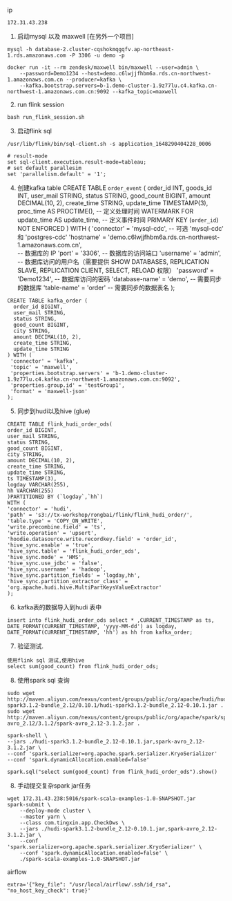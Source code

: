 ip
```
172.31.43.238
```
1. 启动mysql 以及 maxwell [在另外一个项目]
```
mysql -h database-2.cluster-cqshokmqgqfv.ap-northeast-1.rds.amazonaws.com -P 3306 -u demo -p

docker run -it --rm zendesk/maxwell bin/maxwell --user=admin \
    --password=Demo1234 --host=demo.c6lwjjfhbm6a.rds.cn-northwest-1.amazonaws.com.cn --producer=kafka \
    --kafka.bootstrap.servers=b-1.demo-cluster-1.9z77lu.c4.kafka.cn-northwest-1.amazonaws.com.cn:9092 --kafka_topic=maxwell
```

2. run flink session
```
bash run_flink_session.sh
```

3. 启动flink sql
```
/usr/lib/flink/bin/sql-client.sh -s application_1648290404228_0006

# result-mode
set sql-client.execution.result-mode=tableau;
# set default parallesim
set 'parallelism.default' = '1';
```

4. 创建kafka table
CREATE TABLE `order_event` (
    order_id INT,
    goods_id INT,
    user_mail STRING,
    status STRING, 
    good_count BIGINT,
    amount DECIMAL(10, 2),
    create_time STRING,
    update_time TIMESTAMP(3),
    proc_time AS PROCTIME(),                  -- 定义处理时间
    WATERMARK FOR update_time AS update_time, -- 定义事件时间
    PRIMARY KEY (`order_id`) NOT ENFORCED
) WITH (
    'connector' = 'mysql-cdc',      -- 可选 'mysql-cdc' 和 'postgres-cdc'
    'hostname' = 'demo.c6lwjjfhbm6a.rds.cn-northwest-1.amazonaws.com.cn',  
                                  -- 数据库的 IP
    'port' = '3306',              -- 数据库的访问端口
    'username' = 'admin',         -- 数据库访问的用户名（需要提供 SHOW DATABASES, REPLICATION SLAVE, REPLICATION CLIENT, SELECT, RELOAD 权限）
    'password' = 'Demo1234',      -- 数据库访问的密码
    'database-name' = 'demo',     -- 需要同步的数据库
    'table-name' = 'order'        -- 需要同步的数据表名
);



```
CREATE TABLE kafka_order (
  order_id BIGINT,
  user_mail STRING,
  status STRING, 
  good_count BIGINT,
  city STRING,
  amount DECIMAL(10, 2),
  create_time STRING,
  update_time STRING
) WITH (
 'connector' = 'kafka',
 'topic' = 'maxwell',
 'properties.bootstrap.servers' = 'b-1.demo-cluster-1.9z77lu.c4.kafka.cn-northwest-1.amazonaws.com.cn:9092',
 'properties.group.id' = 'testGroup1',
 'format' = 'maxwell-json'
);
```
5. 同步到hudi以及hive (glue)
```
CREATE TABLE flink_hudi_order_ods(
order_id BIGINT,
user_mail STRING,
status STRING, 
good_count BIGINT,
city STRING,
amount DECIMAL(10, 2),
create_time STRING,
update_time STRING,
ts TIMESTAMP(3),
logday VARCHAR(255),
hh VARCHAR(255)
)PARTITIONED BY (`logday`,`hh`)
WITH (
'connector' = 'hudi',
'path' = 's3://tx-workshop/rongbai/flink/flink_hudi_order/',
'table.type' = 'COPY_ON_WRITE',
'write.precombine.field' = 'ts',
'write.operation' = 'upsert',
'hoodie.datasource.write.recordkey.field' = 'order_id',
'hive_sync.enable' = 'true',
'hive_sync.table' = 'flink_hudi_order_ods',
'hive_sync.mode' = 'HMS',
'hive_sync.use_jdbc' = 'false',
'hive_sync.username' = 'hadoop',
'hive_sync.partition_fields' = 'logday,hh',
'hive_sync.partition_extractor_class' = 'org.apache.hudi.hive.MultiPartKeysValueExtractor'
);
```
6. kafka表的数据导入到hudi 表中
```
insert into flink_hudi_order_ods select * ,CURRENT_TIMESTAMP as ts,
DATE_FORMAT(CURRENT_TIMESTAMP, 'yyyy-MM-dd') as logday, DATE_FORMAT(CURRENT_TIMESTAMP, 'hh') as hh from kafka_order;
```
7. 验证测试. 
```
使用flink sql 测试,使用hive
select sum(good_count) from flink_hudi_order_ods;

```
8. 使用spark sql 查询
```
sudo wget http://maven.aliyun.com/nexus/content/groups/public/org/apache/hudi/hudi-spark3.1.2-bundle_2.12/0.10.1/hudi-spark3.1.2-bundle_2.12-0.10.1.jar .
sudo wget http://maven.aliyun.com/nexus/content/groups/public/org/apache/spark/spark-avro_2.12/3.1.2/spark-avro_2.12-3.1.2.jar .

spark-shell \
--jars ./hudi-spark3.1.2-bundle_2.12-0.10.1.jar,spark-avro_2.12-3.1.2.jar \
--conf 'spark.serializer=org.apache.spark.serializer.KryoSerializer'
--conf 'spark.dynamicAllocation.enabled=false'

spark.sql("select sum(good_count) from flink_hudi_order_ods").show()
```

8. 手动提交复杂spark jar任务
```
wget 172.31.43.238:5016/spark-scala-examples-1.0-SNAPSHOT.jar
spark-submit \
    --deploy-mode cluster \
    --master yarn \
    --class com.tingxin.app.CheckDws \
    --jars ./hudi-spark3.1.2-bundle_2.12-0.10.1.jar,spark-avro_2.12-3.1.2.jar \
    --conf 'spark.serializer=org.apache.spark.serializer.KryoSerializer' \
    --conf 'spark.dynamicAllocation.enabled=false' \
    ./spark-scala-examples-1.0-SNAPSHOT.jar

```
airflow
```
extra='{"key_file": "/usr/local/airflow/.ssh/id_rsa", "no_host_key_check": true}'
```
